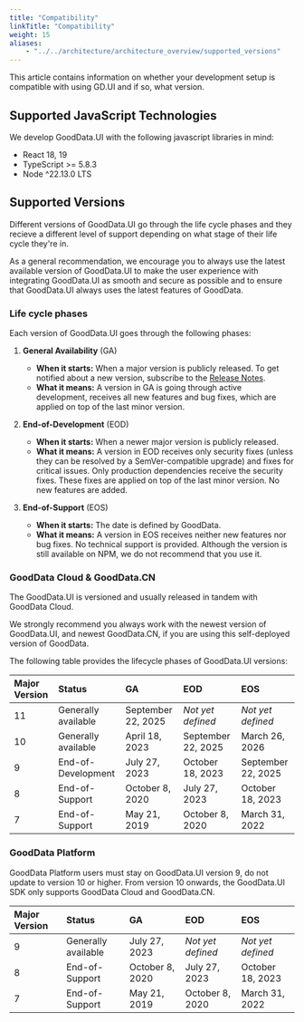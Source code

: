 ```yaml
---
title: "Compatibility"
linkTitle: "Compatibility"
weight: 15
aliases:
    - "../../architecture/architecture_overview/supported_versions"
---
```


This article contains information on whether your development setup is compatible with using GD.UI and if so, what version.

## Supported JavaScript Technologies

We develop GoodData.UI with the following javascript libraries in mind:

- React 18, 19
- TypeScript >= 5.8.3
- Node ^22.13.0 LTS

## Supported Versions

Different versions of GoodData.UI go through the life cycle phases and they recieve a different level of support depending on what stage of their life cycle they're in.

As a general recommendation, we encourage you to always use the latest available version of GoodData.UI to make the user experience with integrating GoodData.UI as smooth and secure as possible and to ensure that GoodData.UI always uses the latest features of GoodData.

### Life cycle phases

Each version of GoodData.UI goes through the following phases:

1. **General Availability** (GA)
    - **When it starts:** When a major version is publicly released. To get notified about a new version, subscribe to the [Release Notes](https://support.gooddata.com/hc/en-us/sections/203564877).
    - **What it means:** A version in GA is going through active development, receives all new features and bug fixes, which are applied on top of the last minor version.

2. **End-of-Development** (EOD)
    - **When it starts:** When a newer major version is publicly released.
    - **What it means:** A version in EOD receives only security fixes (unless they can be resolved by a SemVer-compatible upgrade) and fixes for critical issues. Only production dependencies receive the security fixes. These fixes are applied on top of the last minor version. No new features are added.

3. **End-of-Support** (EOS)
    - **When it starts:** The date is defined by GoodData.
    - **What it means:** A version in EOS receives neither new features nor bug fixes. No technical support is provided. Although the version is still available on NPM, we do not recommend that you use it.

### GoodData Cloud & GoodData.CN

The GoodData.UI is versioned and usually released in tandem with GoodData Cloud.

We strongly recommend you always work with the newest version of GoodData.UI, and newest GoodData.CN, if you are using this self-deployed version of GoodData.

The following table provides the lifecycle phases of GoodData.UI versions:

| Major Version | Status              | GA                 | EOD                | EOS                |
| :------------ | :------------------ | :----------------- | :----------------- | :----------------- |
| 11            | Generally available | September 22, 2025 | _Not yet defined_  | _Not yet defined_  |
| 10            | Generally available | April 18, 2023     | September 22, 2025 | March 26, 2026     |
| 9             | End-of-Development  | July 27, 2023      | October 18, 2023   | September 22, 2025 |
| 8             | End-of-Support      | October 8, 2020    | July 27, 2023      | October 18, 2023   |
| 7             | End-of-Support      | May 21, 2019       | October 8, 2020    | March 31, 2022     |

### GoodData Platform

GoodData Platform users must stay on GoodData.UI version 9, do not update to version 10 or higher. From version 10 onwards, the GoodData.UI SDK only supports GoodData Cloud and GoodData.CN.

| Major Version | Status              | GA              | EOD               | EOS               |
| :------------ | :------------------ | :-------------- | :---------------- | :---------------- |
| 9             | Generally available | July 27, 2023   | _Not yet defined_ | _Not yet defined_ |
| 8             | End-of-Support      | October 8, 2020 | July 27, 2023     | October 18, 2023  |
| 7             | End-of-Support      | May 21, 2019    | October 8, 2020   | March 31, 2022    |
